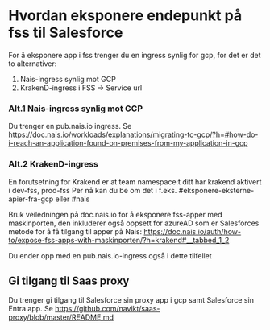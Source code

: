 # Hvordan eksponere endepunkt på fss til Salesforce

For å eksponere app i fss trenger du en ingress synlig for gcp, for det er det to alternativer:
1. Nais-ingress synlig mot GCP
2. KrakenD-ingress i FSS -> Service url

### Alt.1 Nais-ingress synlig mot GCP

Du trenger en pub.nais.io ingress. Se 
https://doc.nais.io/workloads/explanations/migrating-to-gcp/?h=#how-do-i-reach-an-application-found-on-premises-from-my-application-in-gcp

### Alt.2 KrakenD-ingress

En forutsetning for Krakend er at team namespace:t ditt har krakend aktivert i dev-fss, prod-fss
Per nå kan du be om det i f.eks. #eksponere-eksterne-apier-fra-gcp eller #nais

Bruk veiledningen på doc.nais.io for å eksponere fss-apper med maskinporten, den inkluderer også oppsett for azureAD som er Salesforces metode for å få tilgang til apper på Nais:
https://doc.nais.io/auth/how-to/expose-fss-apps-with-maskinporten/?h=krakend#__tabbed_1_2

Du ender opp med en pub.nais.io-ingress også i dette tilfellet

## Gi tilgang til Saas proxy

Du trenger gi tilgang til Salesforce sin proxy app i gcp samt Salesforce sin Entra app.
Se https://github.com/navikt/saas-proxy/blob/master/README.md

